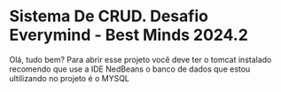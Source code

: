 # Sistema De CRUD. Desafio Everymind - Best Minds 2024.2
Olá, tudo bem?
Para abrir esse projeto você deve ter o tomcat instalado recomendo que use a IDE NedBeans
o banco de dados que estou ultilizando no projeto  é o MYSQL

